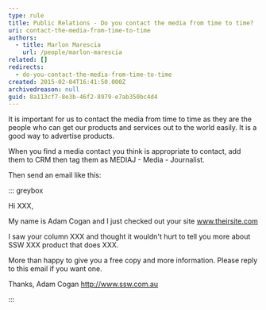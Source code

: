 ```yaml
---
type: rule
title: Public Relations - Do you contact the media from time to time?
uri: contact-the-media-from-time-to-time
authors:
  - title: Marlon Marescia
    url: /people/marlon-marescia
related: []
redirects:
  - do-you-contact-the-media-from-time-to-time
created: 2015-02-04T16:41:50.000Z
archivedreason: null
guid: 8a113cf7-8e3b-46f2-8979-e7ab350bc4d4
---
```


It is important for us to contact the media from time to time as they are the people who can get our products and services out to the world easily. It is a good way to advertise products.

<!--endintro-->

When you find a media contact you think is appropriate to contact, add them to CRM then tag them as MEDIAJ - Media - Journalist.

Then send an email like this:


::: greybox

Hi XXX,

My name is Adam Cogan and I just checked out your site www.theirsite.com

I saw your column XXX and thought it wouldn't hurt to tell you more about SSW XXX product that does XXX.

More than happy to give you a free copy and more information. Please reply to this email if you want one.

Thanks, Adam Cogan
 http://www.ssw.com.au

:::
